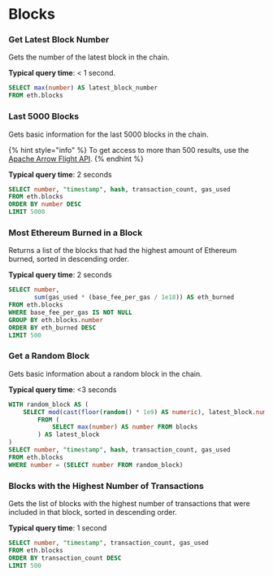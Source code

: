 # Blocks

### Get Latest Block Number

Gets the number of the latest block in the chain.

**Typical query time**: < 1 second.

```sql
SELECT max(number) AS latest_block_number
FROM eth.blocks
```

### Last 5000 Blocks

Gets basic information for the last 5000 blocks in the chain.

{% hint style="info" %}
To get access to more than 500 results, use the [Apache Arrow Flight API](broken-reference).
{% endhint %}

**Typical query time**: 2 seconds

```sql
SELECT number, "timestamp", hash, transaction_count, gas_used
FROM eth.blocks
ORDER BY number DESC
LIMIT 5000
```

### Most Ethereum Burned in a Block

Returns a list of the blocks that had the highest amount of Ethereum burned, sorted in descending order.

**Typical query time**: 2 seconds

```sql
SELECT number,
       sum(gas_used * (base_fee_per_gas / 1e18)) AS eth_burned
FROM eth.blocks
WHERE base_fee_per_gas IS NOT NULL
GROUP BY eth.blocks.number
ORDER BY eth_burned DESC
LIMIT 500
```

### Get a Random Block

Gets basic information about a random block in the chain.

**Typical query time**: <3 seconds

```sql
WITH random_block AS (
    SELECT mod(cast(floor(random() * 1e9) AS numeric), latest_block.number) AS number
        FROM (
            SELECT max(number) AS number FROM blocks
        ) AS latest_block
)
SELECT number, "timestamp", hash, transaction_count, gas_used 
FROM eth.blocks
WHERE number = (SELECT number FROM random_block)
```

### Blocks with the Highest Number of Transactions

Gets the list of blocks with the highest number of transactions that were included in that block, sorted in descending order.

**Typical query time**: 1 second

```sql
SELECT number, "timestamp", transaction_count, gas_used
FROM eth.blocks 
ORDER BY transaction_count DESC 
LIMIT 500
```
